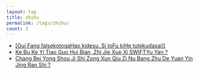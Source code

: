 ```yaml
---
layout: tag
title: zhihu
permalink: /tags/zhihu/
count: 3
---
```


- [[Gui Fang falsekotogaHao kidesu. Si toFu kiHe tutekudasai!] ](https://apollozhu.github.io/2017/08/24/bilibili-kiminonawa/)
- [Ke Bu Ke Yi Tiao Guo Hui Bian ,Zhi Jie Xue Xi SWIFTYu Yan ?](https://apollozhu.github.io/2017/07/27/swift-or-assembly-first/)
- [Chang Bei Yong Shou Ji Shi Zong Xun Qiu Zi Nu Bang Zhu De Yuan Yin Jing Ran Shi ?](https://apollozhu.github.io/2017/06/15/reason-behind-the-elders-whos-trys-out-tech/)
